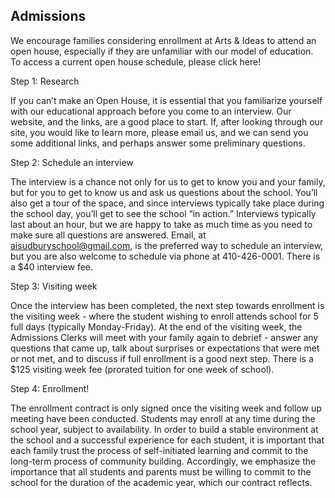 Admissions
---

We encourage families considering enrollment at Arts & Ideas to attend an open
house, especially if they are unfamiliar with our model of education. To
access a current open house schedule, please click here!

Step 1:  Research

If you can’t make an Open House, it is essential that you familiarize yourself
with our educational approach before you come to an interview.  Our website,
and the links, are a good place to start. If, after looking through our site,
you would like to learn more, please email us, and we can send you some
additional links, and perhaps answer some preliminary questions. 

Step 2: Schedule an interview

The interview is a chance not only for us to get to know you and your
family, but for you to get to know us and ask us questions about the
school. You’ll also get a tour of the space, and since interviews
typically take place during the school day, you’ll get to see the school
“in action.” Interviews typically last about an hour, but we are happy to
take as much time as you need to make sure all questions are answered.
Email, at aisudburyschool@gmail.com, is the preferred way to schedule an
interview, but you are also welcome to schedule via phone at 410-426-0001.
There is a $40 interview fee.

Step 3: Visiting week

Once the interview has been completed, the next step towards enrollment is
the visiting week - where the student wishing to enroll attends school for
5 full days (typically Monday-Friday). At the end of the visiting week,
the Admissions Clerks will meet with your family again to debrief - answer
any questions that came up, talk about surprises or expectations that were
met or not met, and to discuss if full enrollment is a good next step.
There is a $125 visiting week fee (prorated tuition for one week of
school). 

Step 4: Enrollment!

The enrollment contract is only signed once the visiting week and follow up
meeting have been conducted. Students may enroll at any time during the school
year, subject to availability. In order to build a stable environment at the
school and a successful experience for each student, it is important that each
family trust the process of self-initiated learning and commit to the
long-term process of community building. Accordingly, we emphasize the
importance that all students and parents must be willing to commit to the
school for the duration of the academic year, which our contract reflects. 

    



    


